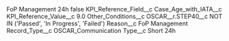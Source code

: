 <?xml version="1.0" encoding="UTF-8"?>
<CustomMetadata xmlns="http://soap.sforce.com/2006/04/metadata" xmlns:xsi="http://www.w3.org/2001/XMLSchema-instance" xmlns:xsd="http://www.w3.org/2001/XMLSchema">
    <label>FoP Management 24h</label>
    <protected>false</protected>
    <values>
        <field>KPI_Reference_Field__c</field>
        <value xsi:type="xsd:string">Case_Age_with_IATA__c</value>
    </values>
    <values>
        <field>KPI_Reference_Value__c</field>
        <value xsi:type="xsd:double">9.0</value>
    </values>
    <values>
        <field>Other_Conditions__c</field>
        <value xsi:type="xsd:string">OSCAR__r.STEP40__c NOT IN (&apos;Passed&apos;, &apos;In Progress&apos;, &apos;Failed&apos;)</value>
    </values>
    <values>
        <field>Reason__c</field>
        <value xsi:type="xsd:string">FoP Management</value>
    </values>
    <values>
        <field>Record_Type__c</field>
        <value xsi:type="xsd:string">OSCAR_Communication</value>
    </values>
    <values>
        <field>Type__c</field>
        <value xsi:type="xsd:string">Short 24h</value>
    </values>
</CustomMetadata>
